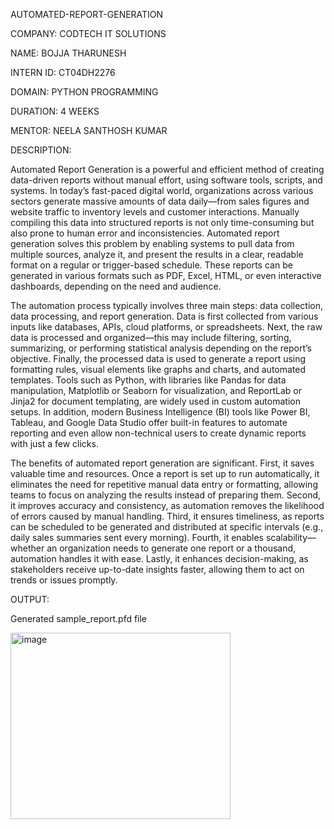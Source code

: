 AUTOMATED-REPORT-GENERATION

COMPANY: CODTECH IT SOLUTIONS

NAME: BOJJA THARUNESH

INTERN ID: CT04DH2276

DOMAIN: PYTHON PROGRAMMING

DURATION: 4 WEEKS

MENTOR: NEELA SANTHOSH KUMAR

DESCRIPTION:

Automated Report Generation is a powerful and efficient method of creating data-driven reports without manual effort, using software tools, scripts, and systems. In today’s fast-paced digital world, organizations across various sectors generate massive amounts of data daily—from sales figures and website traffic to inventory levels and customer interactions. Manually compiling this data into structured reports is not only time-consuming but also prone to human error and inconsistencies. Automated report generation solves this problem by enabling systems to pull data from multiple sources, analyze it, and present the results in a clear, readable format on a regular or trigger-based schedule. These reports can be generated in various formats such as PDF, Excel, HTML, or even interactive dashboards, depending on the need and audience.

The automation process typically involves three main steps: data collection, data processing, and report generation. Data is first collected from various inputs like databases, APIs, cloud platforms, or spreadsheets. Next, the raw data is processed and organized—this may include filtering, sorting, summarizing, or performing statistical analysis depending on the report’s objective. Finally, the processed data is used to generate a report using formatting rules, visual elements like graphs and charts, and automated templates. Tools such as Python, with libraries like Pandas for data manipulation, Matplotlib or Seaborn for visualization, and ReportLab or Jinja2 for document templating, are widely used in custom automation setups. In addition, modern Business Intelligence (BI) tools like Power BI, Tableau, and Google Data Studio offer built-in features to automate reporting and even allow non-technical users to create dynamic reports with just a few clicks.

The benefits of automated report generation are significant. First, it saves valuable time and resources. Once a report is set up to run automatically, it eliminates the need for repetitive manual data entry or formatting, allowing teams to focus on analyzing the results instead of preparing them. Second, it improves accuracy and consistency, as automation removes the likelihood of errors caused by manual handling. Third, it ensures timeliness, as reports can be scheduled to be generated and distributed at specific intervals (e.g., daily sales summaries sent every morning). Fourth, it enables scalability—whether an organization needs to generate one report or a thousand, automation handles it with ease. Lastly, it enhances decision-making, as stakeholders receive up-to-date insights faster, allowing them to act on trends or issues promptly.

OUTPUT:

Generated sample_report.pfd file

<img width="352" height="298" alt="image" src="https://github.com/user-attachments/assets/9f9c99c2-9c8d-4873-b7f3-6c913b3bc97b" />

